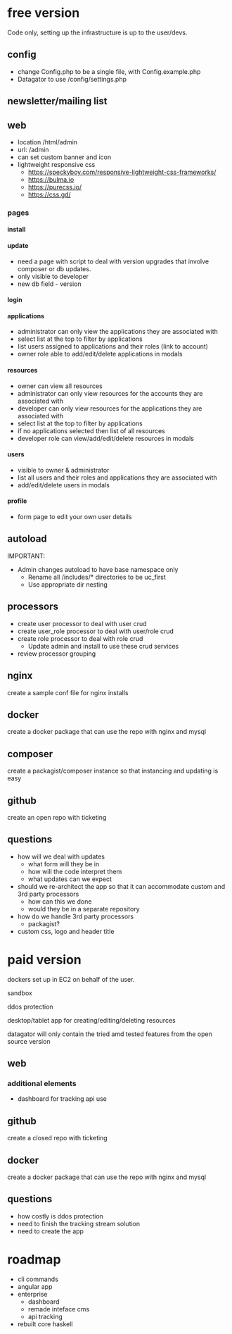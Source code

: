 free version
============

Code only, setting up the infrastructure is up to the user/devs.

config
------

- change Config.php to be a single file, with Config.example.php 
- Datagator to use /config/settings.php

newsletter/mailing list
-----------------------

web
---

- location /html/admin
- url: /admin
- can set custom banner and icon
- lightweight responsive css
  - https://speckyboy.com/responsive-lightweight-css-frameworks/
  - https://bulma.io
  - https://purecss.io/
  - https://css.gd/

### pages

#### install

#### update

- need a page with script to deal with version upgrades that involve composer or db updates.
- only visible to developer
- new db field - version

#### login

#### applications

- administrator can only view the applications they are associated with
- select list at the top to filter by applications
- list users assigned to applications and their roles (link to account)
- owner role able to add/edit/delete applications in modals

#### resources

- owner can view all resources
- administrator can only view resources for the accounts they are associated with
- developer can only view resources for the applications they are associated with
- select list at the top to filter by applications
- if no applications selected then list of all resources
- developer role can view/add/edit/delete resources in modals

#### users

- visible to owner & administrator
- list all users and their roles and applications they are associated with
- add/edit/delete users in modals

#### profile

- form page to edit your own user details

autoload
--------

IMPORTANT:

- Admin changes autoload to have base namespace only
  - Rename all /includes/* directories to be uc_first
  - Use appropriate dir nesting

processors
----------

- create user processor to deal with user crud
- create user_role processor to deal with user/role crud
- create role processor to deal with role crud
  - Update admin and install to use these crud services
- review processor grouping

nginx
-----

create a sample conf file for nginx installs

docker
------

create a docker package that can use the repo with nginx and mysql

composer
--------

create a packagist/composer instance so that instancing and updating is easy

github
------

create an open repo with ticketing

questions
---------

- how will we deal with updates
  - what form will they be in
  - how will the code interpret them
  - what updates can we expect
- should we re-architect the app so that it can accommodate custom and 3rd party processors
  - how can this we done
  - would they be in a separate repository
- how do we handle 3rd party processors
  - packagist?
- custom css, logo and header title

paid version
============

dockers set up in EC2 on behalf of the user.

sandbox

ddos protection

desktop/tablet app for creating/editing/deleting resources

datagator will only contain the tried amd tested features from the open source version

web
--- 

### additional elements

- dashboard for tracking api use

github
------

create a closed repo with ticketing

docker
------

create a docker package that can use the repo with nginx and mysql

questions
---------

- how costly is ddos protection
- need to finish the tracking stream solution
- need to create the app

roadmap
=======

- cli commands
- angular app
- enterprise
    - dashboard
    - remade inteface cms
    - api tracking
- rebuilt core haskell